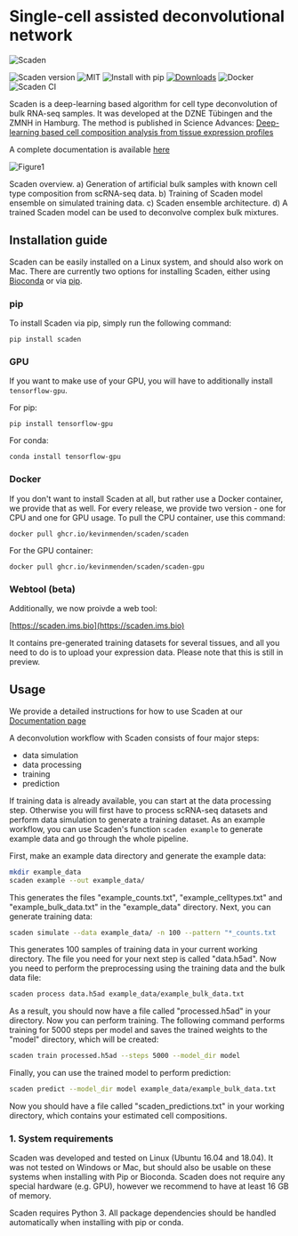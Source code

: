 # Single-cell assisted deconvolutional network

![Scaden](docs/img/scaden_logo.png)

![Scaden version](https://img.shields.io/badge/scaden-v1.1.1-cyan)
![MIT](https://img.shields.io/badge/License-MIT-black)
![Install with pip](https://img.shields.io/badge/Install%20with-pip-blue)
[![Downloads](https://pepy.tech/badge/scaden)](https://pepy.tech/project/scaden)
![Docker](https://github.com/kevinmenden/scaden/workflows/Docker/badge.svg)
![Scaden CI](https://github.com/kevinmenden/scaden/workflows/Scaden%20CI/badge.svg)

Scaden is a deep-learning based algorithm for cell type deconvolution of bulk RNA-seq samples. It was developed 
at the DZNE Tübingen and the ZMNH in Hamburg.
The method is published in Science Advances:
 [Deep-learning based cell composition analysis from tissue expression profiles](https://advances.sciencemag.org/content/6/30/eaba2619)

A complete documentation is available [here](https://scaden.readthedocs.io)

![Figure1](docs/img/figure1.png)

Scaden overview. a) Generation of artificial bulk samples with known cell type composition from scRNA-seq data. b) Training 
of Scaden model ensemble on simulated training data. c) Scaden ensemble architecture. d) A trained Scaden model can be used
to deconvolve complex bulk mixtures.

## Installation guide

Scaden can be easily installed on a Linux system, and should also work on Mac.
There are currently two options for installing Scaden, either using [Bioconda](https://bioconda.github.io/) or via [pip](https://pypi.org/).

### pip

To install Scaden via pip, simply run the following command:

`pip install scaden`

### GPU

If you want to make use of your GPU, you will have to additionally install `tensorflow-gpu`.

For pip:

`pip install tensorflow-gpu`

For conda:

`conda install tensorflow-gpu`

### Docker

If you don't want to install Scaden at all, but rather use a Docker container, we provide that as well.
For every release, we provide two version - one for CPU and one for GPU usage.
To pull the CPU container, use this command:

`docker pull ghcr.io/kevinmenden/scaden/scaden`

For the GPU container:

`docker pull ghcr.io/kevinmenden/scaden/scaden-gpu`

### Webtool (beta)

Additionally, we now proivde a web tool:

[https://scaden.ims.bio](https://scaden.ims.bio)

It contains pre-generated training datasets for several tissues, and all you need to do is to upload your expression data. Please note that this is still in preview.

## Usage

We provide a detailed instructions for how to use Scaden at our [Documentation page](https://scaden.readthedocs.io/en/latest/usage/)

A deconvolution workflow with Scaden consists of four major steps:

* data simulation
* data processing
* training
* prediction

If training data is already available, you can start at the data processing step. Otherwise you will first have to process scRNA-seq datasets and perform data simulation to generate a training dataset. As an example workflow, you can use Scaden's function `scaden example` to generate example data and go through the whole pipeline.

First, make an example data directory and generate the example data:

```bash
mkdir example_data
scaden example --out example_data/
```

This generates the files "example_counts.txt", "example_celltypes.txt" and "example_bulk_data.txt" in the "example_data" directory. Next, you can generate training data:

```bash
scaden simulate --data example_data/ -n 100 --pattern "*_counts.txt
```

This generates 100 samples of training data in your current working directory. The file you need for your next step is called "data.h5ad". Now you need to perform the preprocessing using the training data and the bulk data file:

```bash
scaden process data.h5ad example_data/example_bulk_data.txt
```

As a result, you should now have a file called "processed.h5ad" in your directory. Now you can perform training. The following command performs training for 5000 steps per model and saves the trained weights to the "model" directory, which will be created:

```bash
scaden train processed.h5ad --steps 5000 --model_dir model
```

Finally, you can use the trained model to perform prediction:

```bash
scaden predict --model_dir model example_data/example_bulk_data.txt
```

Now you should have a file called "scaden_predictions.txt" in your working directory, which contains your estimated cell compositions.

### 1. System requirements

Scaden was developed and tested on Linux (Ubuntu 16.04 and 18.04). It was not tested on Windows or Mac, but should
also be usable on these systems when installing with Pip or Bioconda. Scaden does not require any special
hardware (e.g. GPU), however we recommend to have at least 16 GB of memory.

Scaden requires Python 3. All package dependencies should be handled automatically when installing with pip or conda.